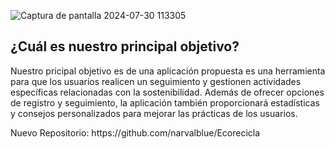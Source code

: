 ![Captura de pantalla 2024-07-30 113305](https://github.com/user-attachments/assets/de45d27f-70e5-42ca-9581-961cd94daa69)
<h2>¿Cuál es nuestro principal objetivo?</h2>  
<p>Nuestro pricipal objetivo es de una aplicación propuesta es una herramienta para que los usuarios realicen un seguimiento y gestionen actividades específicas relacionadas con la sostenibilidad. 
Además de ofrecer opciones de registro y seguimiento, la aplicación también proporcionará estadísticas y consejos personalizados para mejorar las prácticas de los usuarios.
<p>
Nuevo  Repositorio:
https://github.com/narvalblue/Ecorecicla
